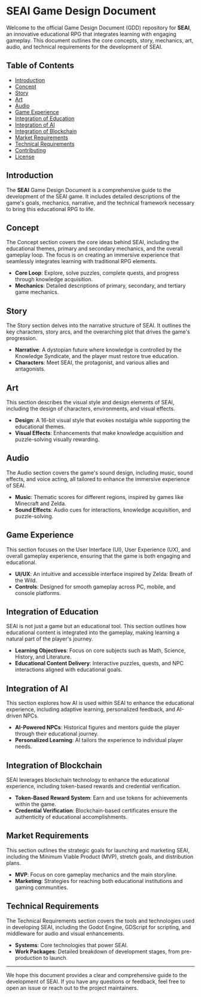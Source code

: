 # SEAI Game Design Document

Welcome to the official Game Design Document (GDD) repository for **SEAI**, an innovative educational RPG that integrates learning with engaging gameplay. This document outlines the core concepts, story, mechanics, art, audio, and technical requirements for the development of SEAI.

## Table of Contents

- [Introduction](#introduction)
- [Concept](#concept)
- [Story](#story)
- [Art](#art)
- [Audio](#audio)
- [Game Experience](#game-experience)
- [Integration of Education](#integration-of-education)
- [Integration of AI](#integration-of-ai)
- [Integration of Blockchain](#integration-of-blockchain)
- [Market Requirements](#market-requirements)
- [Technical Requirements](#technical-requirements)
- [Contributing](#contributing)
- [License](#license)

## Introduction

The **SEAI** Game Design Document is a comprehensive guide to the development of the SEAI game. It includes detailed descriptions of the game's goals, mechanics, narrative, and the technical framework necessary to bring this educational RPG to life.

## Concept

The Concept section covers the core ideas behind SEAI, including the educational themes, primary and secondary mechanics, and the overall gameplay loop. The focus is on creating an immersive experience that seamlessly integrates learning with traditional RPG elements.

- **Core Loop**: Explore, solve puzzles, complete quests, and progress through knowledge acquisition.
- **Mechanics**: Detailed descriptions of primary, secondary, and tertiary game mechanics.

## Story

The Story section delves into the narrative structure of SEAI. It outlines the key characters, story arcs, and the overarching plot that drives the game's progression.

- **Narrative**: A dystopian future where knowledge is controlled by the Knowledge Syndicate, and the player must restore true education.
- **Characters**: Meet SEAI, the protagonist, and various allies and antagonists.

## Art

This section describes the visual style and design elements of SEAI, including the design of characters, environments, and visual effects.

- **Design**: A 16-bit visual style that evokes nostalgia while supporting the educational themes.
- **Visual Effects**: Enhancements that make knowledge acquisition and puzzle-solving visually rewarding.

## Audio

The Audio section covers the game's sound design, including music, sound effects, and voice acting, all tailored to enhance the immersive experience of SEAI.

- **Music**: Thematic scores for different regions, inspired by games like Minecraft and Zelda.
- **Sound Effects**: Audio cues for interactions, knowledge acquisition, and puzzle-solving.

## Game Experience

This section focuses on the User Interface (UI), User Experience (UX), and overall gameplay experience, ensuring that the game is both engaging and educational.

- **UI/UX**: An intuitive and accessible interface inspired by Zelda: Breath of the Wild.
- **Controls**: Designed for smooth gameplay across PC, mobile, and console platforms.

## Integration of Education

SEAI is not just a game but an educational tool. This section outlines how educational content is integrated into the gameplay, making learning a natural part of the player's journey.

- **Learning Objectives**: Focus on core subjects such as Math, Science, History, and Literature.
- **Educational Content Delivery**: Interactive puzzles, quests, and NPC interactions aligned with educational goals.

## Integration of AI

This section explores how AI is used within SEAI to enhance the educational experience, including adaptive learning, personalized feedback, and AI-driven NPCs.

- **AI-Powered NPCs**: Historical figures and mentors guide the player through their educational journey.
- **Personalized Learning**: AI tailors the experience to individual player needs.

## Integration of Blockchain

SEAI leverages blockchain technology to enhance the educational experience, including token-based rewards and credential verification.

- **Token-Based Reward System**: Earn and use tokens for achievements within the game.
- **Credential Verification**: Blockchain-based certificates ensure the authenticity of educational accomplishments.

## Market Requirements

This section outlines the strategic goals for launching and marketing SEAI, including the Minimum Viable Product (MVP), stretch goals, and distribution plans.

- **MVP**: Focus on core gameplay mechanics and the main storyline.
- **Marketing**: Strategies for reaching both educational institutions and gaming communities.

## Technical Requirements

The Technical Requirements section covers the tools and technologies used in developing SEAI, including the Godot Engine, GDScript for scripting, and middleware for audio and visual enhancements.

- **Systems**: Core technologies that power SEAI.
- **Work Packages**: Detailed breakdown of development stages, from pre-production to launch.

---

We hope this document provides a clear and comprehensive guide to the development of SEAI. If you have any questions or feedback, feel free to open an issue or reach out to the project maintainers.

